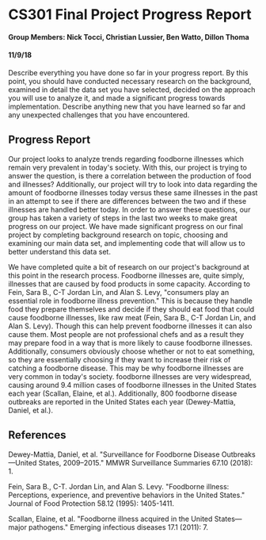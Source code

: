 # CS301 Final Project Progress Report
#### Group Members: Nick Tocci, Christian Lussier, Ben Watto, Dillon Thoma
#### 11/9/18

Describe everything you have done so far in your progress report. By this point, you should have conducted necessary research on the background, examined in detail the data set you have selected, decided on the approach you will use to analyze it, and made a significant progress towards implementation. Describe anything new that you have learned so far and any unexpected challenges that you have encountered.

## Progress Report
Our project looks to analyze trends regarding foodborne illnesses which remain very prevalent in today's society. With this, our project is trying to answer the question, is there a correlation between the production of food and illnesses? Additionally, our project will try to look into data regarding the amount of foodborne illnesses today versus these same illnesses in the past in an attempt to see if there are differences between the two and if these illnesses are handled better today. In order to answer these questions, our group has taken a variety of steps in the last two weeks to make great progress on our project. We have made significant progress on our final project by completing background research on topic, choosing and examining our main data set, and implementing code that will allow us to better understand this data set.

We have completed quite a bit of research on our project's background at this point in the research process. Foodborne illnesses are, quite simply, illnesses that are caused by food products in some capacity. According to Fein, Sara B., C-T Jordan Lin, and Alan S. Levy, "consumers play an essential role in foodborne illness prevention." This is because they handle food they prepare themselves and decide if they should eat food that could cause foodborne illnesses, like raw meat (Fein, Sara B., C-T Jordan Lin, and Alan S. Levy). Though this can help prevent foodborne illnesses it can also cause them. Most people are not professional chefs and as a result they may prepare food in a way that is more likely to cause foodborne illnesses. Additionally, consumers obviously choose whether or not to eat something, so they are essentially choosing if they want to increase their risk of catching a foodborne disease. This may be why foodborne illnesses are very common in today's society. foodborne illnesses are very widespread, causing around 9.4 million cases of foodborne illnesses in the United States each year (Scallan, Elaine, et al.). Additionally, 800 foodborne disease outbreaks are reported in the United States each year (Dewey-Mattia, Daniel, et al.).

<!-- P for What we have found from the data so far. -->

<!-- P for How we found the data, converted it, approach we have decided upon to analyze it -->

<!-- P for How we have made significant progress towards implementation. -->

<!-- P for New things we have learned and unexpected challenges we have faced. -->

<!-- Conclusion -->

## References
Dewey-Mattia, Daniel, et al. "Surveillance for Foodborne Disease Outbreaks—United States, 2009–2015." MMWR Surveillance Summaries 67.10 (2018): 1.

Fein, Sara B., C-T. Jordan Lin, and Alan S. Levy. "Foodborne illness: Perceptions, experience, and preventive behaviors in the United States." Journal of Food Protection 58.12 (1995): 1405-1411.

Scallan, Elaine, et al. "Foodborne illness acquired in the United States—major pathogens." Emerging infectious diseases 17.1 (2011): 7.
